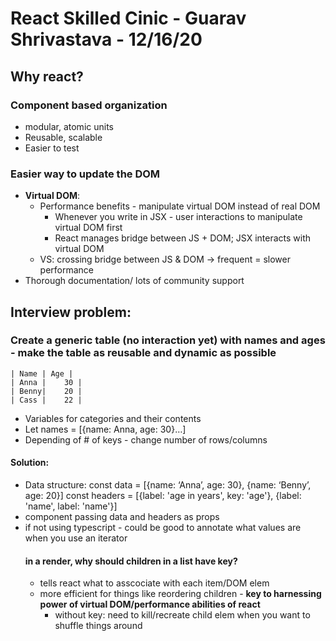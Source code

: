 # React Skilled Cinic - Guarav Shrivastava - 12/16/20

## Why react?
### Component based organization
  - modular, atomic units
  - Reusable, scalable
  - Easier to test
### Easier way to update the DOM
  - **Virtual DOM**:
    - Performance benefits - manipulate virtual DOM instead of real DOM 
      - Whenever you write in JSX - user interactions to manipulate virtual DOM first
      - React manages bridge between JS + DOM; JSX interacts with virtual DOM
    - VS: crossing bridge between JS & DOM -> frequent = slower performance
- Thorough documentation/ lots of community support

## Interview problem:
### Create a generic table (no interaction yet) with names and ages - make the table as reusable and dynamic as possible
    | Name | Age |
    | Anna |	30 |
    | Benny|	20 |
    | Cass |	22 |
- Variables for categories and their contents
- Let names = [{name: Anna, age: 30}…]
- Depending of # of keys - change number of rows/columns
#### Solution:
- Data structure: 
    const data = [{name: ‘Anna’, age: 30}, {name: ‘Benny’, age: 20}]
    const headers = [{label: 'age in years', key: 'age'}, {label: 'name', label: 'name'}]
- <Table /> component passing data and headers as props
- if not using typescript - could be good to annotate what values are when you use an iterator
#### in a render, why should children in a list have **key**?
  - tells react what to asscociate with each item/DOM elem
  - more efficient for things like reordering children - **key to harnessing power of virtual DOM/performance abilities of react** 
    - without key: need to kill/recreate child elem when you want to shuffle things around
